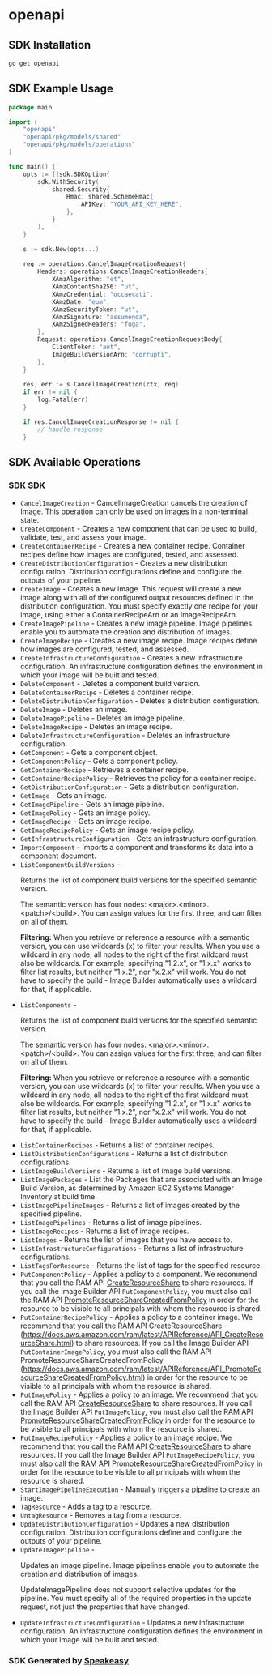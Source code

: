 # openapi

<!-- Start SDK Installation -->
## SDK Installation

```bash
go get openapi
```
<!-- End SDK Installation -->

## SDK Example Usage
<!-- Start SDK Example Usage -->
```go
package main

import (
    "openapi"
    "openapi/pkg/models/shared"
    "openapi/pkg/models/operations"
)

func main() {
    opts := []sdk.SDKOption{
        sdk.WithSecurity(
            shared.Security{
                Hmac: shared.SchemeHmac{
                    APIKey: "YOUR_API_KEY_HERE",
                },
            }
        ),
    }

    s := sdk.New(opts...)
    
    req := operations.CancelImageCreationRequest{
        Headers: operations.CancelImageCreationHeaders{
            XAmzAlgorithm: "et",
            XAmzContentSha256: "ut",
            XAmzCredential: "occaecati",
            XAmzDate: "eum",
            XAmzSecurityToken: "ut",
            XAmzSignature: "assumenda",
            XAmzSignedHeaders: "fuga",
        },
        Request: operations.CancelImageCreationRequestBody{
            ClientToken: "aut",
            ImageBuildVersionArn: "corrupti",
        },
    }
    
    res, err := s.CancelImageCreation(ctx, req)
    if err != nil {
        log.Fatal(err)
    }

    if res.CancelImageCreationResponse != nil {
        // handle response
    }
```
<!-- End SDK Example Usage -->

<!-- Start SDK Available Operations -->
## SDK Available Operations

### SDK SDK

* `CancelImageCreation` - CancelImageCreation cancels the creation of Image. This operation can only be used on images in a non-terminal state.
* `CreateComponent` - Creates a new component that can be used to build, validate, test, and assess your image.
* `CreateContainerRecipe` - Creates a new container recipe. Container recipes define how images are configured, tested, and assessed.
* `CreateDistributionConfiguration` - Creates a new distribution configuration. Distribution configurations define and configure the outputs of your pipeline.
* `CreateImage` -  Creates a new image. This request will create a new image along with all of the configured output resources defined in the distribution configuration. You must specify exactly one recipe for your image, using either a ContainerRecipeArn or an ImageRecipeArn.
* `CreateImagePipeline` -  Creates a new image pipeline. Image pipelines enable you to automate the creation and distribution of images.
* `CreateImageRecipe` -  Creates a new image recipe. Image recipes define how images are configured, tested, and assessed.
* `CreateInfrastructureConfiguration` -  Creates a new infrastructure configuration. An infrastructure configuration defines the environment in which your image will be built and tested.
* `DeleteComponent` -  Deletes a component build version.
* `DeleteContainerRecipe` - Deletes a container recipe.
* `DeleteDistributionConfiguration` -  Deletes a distribution configuration.
* `DeleteImage` -  Deletes an image.
* `DeleteImagePipeline` -  Deletes an image pipeline.
* `DeleteImageRecipe` -  Deletes an image recipe.
* `DeleteInfrastructureConfiguration` -  Deletes an infrastructure configuration.
* `GetComponent` -  Gets a component object.
* `GetComponentPolicy` -  Gets a component policy.
* `GetContainerRecipe` - Retrieves a container recipe.
* `GetContainerRecipePolicy` - Retrieves the policy for a container recipe.
* `GetDistributionConfiguration` -  Gets a distribution configuration.
* `GetImage` -  Gets an image.
* `GetImagePipeline` -  Gets an image pipeline.
* `GetImagePolicy` -  Gets an image policy.
* `GetImageRecipe` -  Gets an image recipe.
* `GetImageRecipePolicy` -  Gets an image recipe policy.
* `GetInfrastructureConfiguration` -  Gets an infrastructure configuration.
* `ImportComponent` - Imports a component and transforms its data into a component document.
* `ListComponentBuildVersions` - <p> Returns the list of component build versions for the specified semantic version.</p> <note> <p>The semantic version has four nodes: &lt;major&gt;.&lt;minor&gt;.&lt;patch&gt;/&lt;build&gt;. You can assign values for the first three, and can filter on all of them.</p> <p> <b>Filtering:</b> When you retrieve or reference a resource with a semantic version, you can use wildcards (x) to filter your results. When you use a wildcard in any node, all nodes to the right of the first wildcard must also be wildcards. For example, specifying "1.2.x", or "1.x.x" works to filter list results, but neither "1.x.2", nor "x.2.x" will work. You do not have to specify the build - Image Builder automatically uses a wildcard for that, if applicable.</p> </note>
* `ListComponents` - <p>Returns the list of component build versions for the specified semantic version.</p> <note> <p>The semantic version has four nodes: &lt;major&gt;.&lt;minor&gt;.&lt;patch&gt;/&lt;build&gt;. You can assign values for the first three, and can filter on all of them.</p> <p> <b>Filtering:</b> When you retrieve or reference a resource with a semantic version, you can use wildcards (x) to filter your results. When you use a wildcard in any node, all nodes to the right of the first wildcard must also be wildcards. For example, specifying "1.2.x", or "1.x.x" works to filter list results, but neither "1.x.2", nor "x.2.x" will work. You do not have to specify the build - Image Builder automatically uses a wildcard for that, if applicable.</p> </note>
* `ListContainerRecipes` - Returns a list of container recipes.
* `ListDistributionConfigurations` - Returns a list of distribution configurations.
* `ListImageBuildVersions` -  Returns a list of image build versions.
* `ListImagePackages` - List the Packages that are associated with an Image Build Version, as determined by Amazon EC2 Systems Manager Inventory at build time.
* `ListImagePipelineImages` -  Returns a list of images created by the specified pipeline.
* `ListImagePipelines` - Returns a list of image pipelines.
* `ListImageRecipes` -  Returns a list of image recipes.
* `ListImages` -  Returns the list of images that you have access to.
* `ListInfrastructureConfigurations` -  Returns a list of infrastructure configurations.
* `ListTagsForResource` -  Returns the list of tags for the specified resource.
* `PutComponentPolicy` -  Applies a policy to a component. We recommend that you call the RAM API <a href="https://docs.aws.amazon.com/ram/latest/APIReference/API_CreateResourceShare.html">CreateResourceShare</a> to share resources. If you call the Image Builder API <code>PutComponentPolicy</code>, you must also call the RAM API <a href="https://docs.aws.amazon.com/ram/latest/APIReference/API_PromoteResourceShareCreatedFromPolicy.html">PromoteResourceShareCreatedFromPolicy</a> in order for the resource to be visible to all principals with whom the resource is shared.
* `PutContainerRecipePolicy` - Applies a policy to a container image. We recommend that you call the RAM API CreateResourceShare (https://docs.aws.amazon.com/ram/latest/APIReference/API_CreateResourceShare.html) to share resources. If you call the Image Builder API <code>PutContainerImagePolicy</code>, you must also call the RAM API PromoteResourceShareCreatedFromPolicy (https://docs.aws.amazon.com/ram/latest/APIReference/API_PromoteResourceShareCreatedFromPolicy.html) in order for the resource to be visible to all principals with whom the resource is shared.
* `PutImagePolicy` - Applies a policy to an image. We recommend that you call the RAM API <a href="https://docs.aws.amazon.com/ram/latest/APIReference/API_CreateResourceShare.html">CreateResourceShare</a> to share resources. If you call the Image Builder API <code>PutImagePolicy</code>, you must also call the RAM API <a href="https://docs.aws.amazon.com/ram/latest/APIReference/API_PromoteResourceShareCreatedFromPolicy.html">PromoteResourceShareCreatedFromPolicy</a> in order for the resource to be visible to all principals with whom the resource is shared.
* `PutImageRecipePolicy` -  Applies a policy to an image recipe. We recommend that you call the RAM API <a href="https://docs.aws.amazon.com/ram/latest/APIReference/API_CreateResourceShare.html">CreateResourceShare</a> to share resources. If you call the Image Builder API <code>PutImageRecipePolicy</code>, you must also call the RAM API <a href="https://docs.aws.amazon.com/ram/latest/APIReference/API_PromoteResourceShareCreatedFromPolicy.html">PromoteResourceShareCreatedFromPolicy</a> in order for the resource to be visible to all principals with whom the resource is shared.
* `StartImagePipelineExecution` -  Manually triggers a pipeline to create an image.
* `TagResource` -  Adds a tag to a resource.
* `UntagResource` -  Removes a tag from a resource.
* `UpdateDistributionConfiguration` -  Updates a new distribution configuration. Distribution configurations define and configure the outputs of your pipeline.
* `UpdateImagePipeline` - <p> Updates an image pipeline. Image pipelines enable you to automate the creation and distribution of images.</p> <note> <p>UpdateImagePipeline does not support selective updates for the pipeline. You must specify all of the required properties in the update request, not just the properties that have changed.</p> </note>
* `UpdateInfrastructureConfiguration` -  Updates a new infrastructure configuration. An infrastructure configuration defines the environment in which your image will be built and tested.

<!-- End SDK Available Operations -->

### SDK Generated by [Speakeasy](https://docs.speakeasyapi.dev/docs/using-speakeasy/client-sdks)
